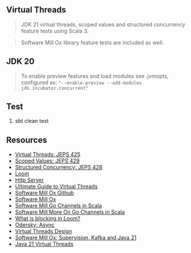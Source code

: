 Virtual Threads
---------------
>JDK 21 virtual threads, scoped values and structured concurrency feature tests using Scala 3.

>Software Mill Ox library feature tests are included as well.

JDK 20
------
>To enable preview features and load modules see .jvmopts, configured
>as: ```"--enable-preview --add-modules jdk.incubator.concurrent"```

Test
----
1. sbt clean test

Resources
---------
* [Virtual Threads: JEPS 425](openjdk.org/jeps/425)
* [Scoped Values: JEPS 429](https://openjdk.org/jeps/429)
* [Structured Concurrency: JEPS 428](openjdk.org/jeps/428)
* [Loom](www.marcobehler.com/guides/java-project-loom)
* [Http Server](https://github.com/objektwerks/http.server)
* [Ultimate Guide to Virtual Threads](https://blog.rockthejvm.com/ultimate-guide-to-java-virtual-threads/)
* [Software Mill Ox Github](https://github.com/softwaremill/ox/)
* [Software Mill Ox](https://softwaremill.com/prototype-loom-based-concurrency-api-for-scala/)
* [Software Mill Go Channels in Scala](https://softwaremill.com/go-like-channels-using-project-loom-and-scala/)
* [Software Mill More On Go Channels in Scala](https://softwaremill.com/go-like-channels-in-scala-receive-send-and-default-clauses/)
* [What is blocking in Loom?](https://softwaremill.com/what-is-blocking-in-loom/)
* [Odersky: Async](https://github.com/lampepfl/async/)
* [Virtual Threads Design](https://blogs.oracle.com/javamagazine/post/java-virtual-threads)
* [Software Mill Ox: Supervision, Kafka and Java 21](https://softwaremill.com/supervision-kafka-and-java-21-whats-new-in-ox/)
* [Java 21 Virtual Threads](https://www.youtube.com/watch?v=5E0LU85EnTI)